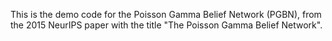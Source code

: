 This is the demo code for the Poisson Gamma Belief Network (PGBN), from the 2015 NeurIPS paper with the title "The Poisson Gamma Belief Network".
